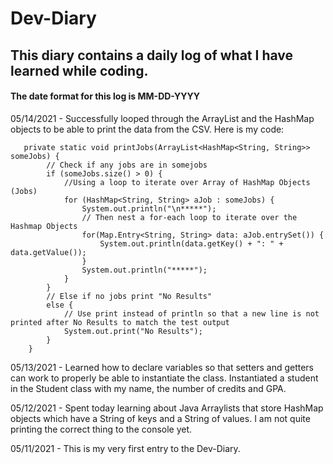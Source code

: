# Dev-Diary
## This diary contains a daily log of what I have learned while coding. 

#### The date format for this log is MM-DD-YYYY

05/14/2021 - Successfully looped through the ArrayList and the HashMap objects to be able to print the data from the CSV. Here is my code: 
```    
   private static void printJobs(ArrayList<HashMap<String, String>> someJobs) {
        // Check if any jobs are in somejobs
        if (someJobs.size() > 0) {
            //Using a loop to iterate over Array of HashMap Objects (Jobs)
            for (HashMap<String, String> aJob : someJobs) {
                System.out.println("\n*****");
                // Then nest a for-each loop to iterate over the Hashmap Objects
                for(Map.Entry<String, String> data: aJob.entrySet()) {
                    System.out.println(data.getKey() + ": " + data.getValue());
                }
                System.out.println("*****");
            }
        }
        // Else if no jobs print "No Results"
        else {
            // Use print instead of println so that a new line is not printed after No Results to match the test output
            System.out.print("No Results");
        }
    }
```

05/13/2021 - Learned how to declare variables so that setters and getters can work to properly be able to instantiate the class. Instantiated a student in the Student class with my name, the number of credits and GPA.

05/12/2021 - Spent today learning about Java Arraylists that store HashMap objects which have a String of keys and a String of values. I am not quite printing the correct thing to the console yet. 

05/11/2021 - This is my very first entry to the Dev-Diary.
